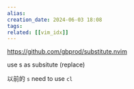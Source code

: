 ```yaml
---  
alias:  
creation_date: 2024-06-03 18:08  
tags: 
related: [[vim_idx]]
---  
```



 https://github.com/gbprod/substitute.nvim

use s as subsitute (replace)

以前的 `s` need to use `cl`


